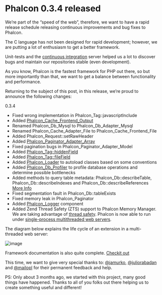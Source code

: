 <!--
slug: phalcon-0-3-4-released
date: Thu Apr 19 2012 14:47:00 GMT-0400 (EDT)
tags: php, phalcon, framework
title: Phalcon 0.3.4 released
id: 21389804474
link: http://blog.phalconphp.com/post/21389804474/phalcon-0-3-4-released
publish: 2012-04-019
-->


Phalcon 0.3.4 released
======================

We’re part of the “speed of the web”, therefore, we want to have a rapid
release schedule releasing continuous improvements and bug fixes to
Phalcon.

The C language has not been designed for rapid development; however, we
are putting a lot of enthusiasm to get a better framework.

Unit-tests and the [continuous
integration](http://travis-ci.org/#!/phalcon/cphalcon) server helped us
a lot to discover bugs and maintain our repositories stable (even
development).

As you know, Phalcon is the fastest framework for PHP out there, so but
more importantly than that, we want to get a balance between
functionality and performance.

Returning to the subject of this post, in this release, we’re proud to
announce the following changes:

0.3.4

-   Fixed wrong implementation in Phalcon\_Tag::javascriptInclude
-   Added
    [Phalcon\_Cache\_Frontend\_Output](http://phalconphp.com/documentation/cache)
-   Renamed Phalcon\_Db\_Mysql to Phalcon\_Db\_Adapter\_Mysql
-   Renamed Phalcon\_Cache\_Adapter\_File to
    Phalcon\_Cache\_Frontend\_File
-   Added Phalcon\_Request::setRawHeader
-   Added
    [Phalcon\_Paginator\_Adapter\_Array](http://phalconphp.com/documentation/pagination)
-   Fixed pagination bugs in Phalcon\_Paginator\_Adapter\_Model
-   Added
    [Phalcon\_Tag::hiddenField](http://phalconphp.com/documentation/tags#form-elements)
-   Added
    [Phalcon\_Tag::fileField](http://phalconphp.com/documentation/tags#form-elements)
-   Added [Phalcon\_Loader](http://phalconphp.com/documentation/loader)
    to autoload classes based on some conventions
-   Added
    [Phalcon\_Db\_Profiler](http://phalconphp.com/documentation/db#profiling)
    to profile database operations and determine possible bottlenecks
-   Added methods to query table metadata: Phalcon\_Db::describeTable,
    Phalcon\_Db::describeIndexes and Phalcon\_Db::describeReferences
    [More Info](http://phalconphp.com/documentation/db#describing)
-   Fixed segmentation fault in Phalcon\_Db::tableExists
-   Fixed memory leak in Phalcon\_Paginator
-   Added [Phalcon\_Logger](http://phalconphp.com/documentation/logging)
    component
-   Added Zend Thread Safety (ZTS) support to Phalcon Memory Manager. We
    are taking advantage of [thread
    safety](http://en.wikipedia.org/wiki/Thread_safety). Phalcon is now
    able to run under [single-process multithreaded web
    servers](http://httpd.apache.org/docs/2.0/en/mpm.html).

The diagram below explains the life cycle of an extension in a
multi-threaded web server:

![image](http://static.phalconphp.com/blog/img/mpm.png)

Framework documentation is also quite
complete. [Check](http://phalconphp.com/documentation/toc)[it
out](http://phalconphp.com/documentation/toc)

This time, we want to give very special thanks to:
[@jamurko](https://twitter.com/#!/jamurko),
[@juliorabadan](https://twitter.com/#!/juliorabadan) and
[@mailopl](https://twitter.com/#!/mailopl) for their permanent feedback
and help.

PS: Only about 3 months ago, we started with this project, many good
things have happened. Thanks to all of you folks out there helping us to
create something useful and different!

